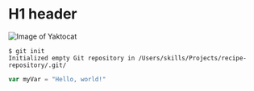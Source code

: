 # H1 header

![Image of Yaktocat](https://octodex.github.com/images/yaktocat.png) 

```
$ git init
Initialized empty Git repository in /Users/skills/Projects/recipe-repository/.git/
```

``` javascript
var myVar = "Hello, world!"
```

